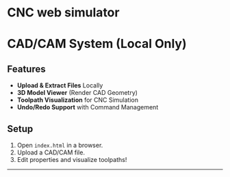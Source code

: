 # CNC web simulator

# CAD/CAM System (Local Only)

## Features
- **Upload & Extract Files** Locally
- **3D Model Viewer** (Render CAD Geometry)
- **Toolpath Visualization** for CNC Simulation
- **Undo/Redo Support** with Command Management

## Setup
1. Open `index.html` in a browser.
2. Upload a CAD/CAM file.
3. Edit properties and visualize toolpaths!

---
